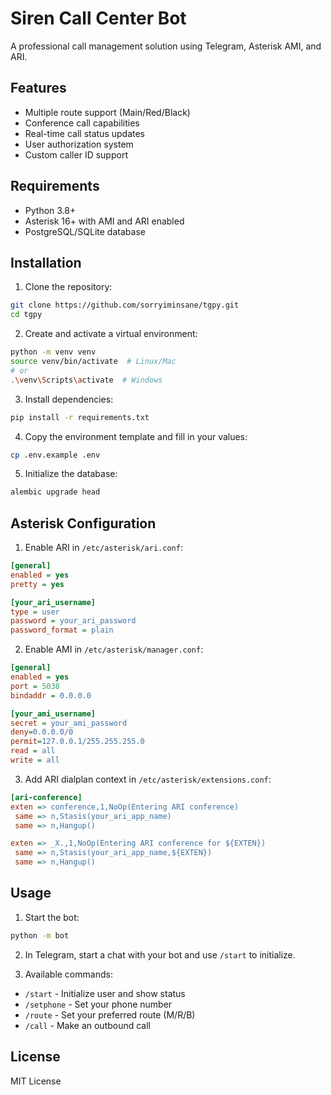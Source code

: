 # Siren Call Center Bot

A professional call management solution using Telegram, Asterisk AMI, and ARI.

## Features

- Multiple route support (Main/Red/Black)
- Conference call capabilities
- Real-time call status updates
- User authorization system
- Custom caller ID support

## Requirements

- Python 3.8+
- Asterisk 16+ with AMI and ARI enabled
- PostgreSQL/SQLite database

## Installation

1. Clone the repository:
```bash
git clone https://github.com/sorryiminsane/tgpy.git
cd tgpy
```

2. Create and activate a virtual environment:
```bash
python -m venv venv
source venv/bin/activate  # Linux/Mac
# or
.\venv\Scripts\activate  # Windows
```

3. Install dependencies:
```bash
pip install -r requirements.txt
```

4. Copy the environment template and fill in your values:
```bash
cp .env.example .env
```

5. Initialize the database:
```bash
alembic upgrade head
```

## Asterisk Configuration

1. Enable ARI in `/etc/asterisk/ari.conf`:
```ini
[general]
enabled = yes
pretty = yes

[your_ari_username]
type = user
password = your_ari_password
password_format = plain
```

2. Enable AMI in `/etc/asterisk/manager.conf`:
```ini
[general]
enabled = yes
port = 5038
bindaddr = 0.0.0.0

[your_ami_username]
secret = your_ami_password
deny=0.0.0.0/0
permit=127.0.0.1/255.255.255.0
read = all
write = all
```

3. Add ARI dialplan context in `/etc/asterisk/extensions.conf`:
```ini
[ari-conference]
exten => conference,1,NoOp(Entering ARI conference)
 same => n,Stasis(your_ari_app_name)
 same => n,Hangup()

exten => _X.,1,NoOp(Entering ARI conference for ${EXTEN})
 same => n,Stasis(your_ari_app_name,${EXTEN})
 same => n,Hangup()
```

## Usage

1. Start the bot:
```bash
python -m bot
```

2. In Telegram, start a chat with your bot and use `/start` to initialize.

3. Available commands:
- `/start` - Initialize user and show status
- `/setphone` - Set your phone number
- `/route` - Set your preferred route (M/R/B)
- `/call` - Make an outbound call

## License

MIT License 